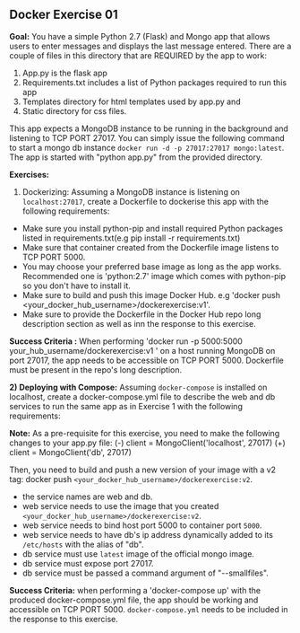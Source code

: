 ## Docker Exercise 01

**Goal:** You have a simple Python 2.7 (Flask) and Mongo app that allows users to enter messages and displays the last message entered.
There are a couple of files in this directory that are REQUIRED by the app to work:


 1. App.py is the flask app 
 2. Requirements.txt includes a list of Python packages required to run this app
 3. Templates directory for html templates used by app.py and
 4. Static directory for css files.

This app expects a MongoDB instance to be running in the background and listening to TCP PORT 27017. You can simply issue the following command
to start a mongo db instance `docker run -d -p 27017:27017 mongo:latest`. The app is started with "python app.py" from the provided directory.

**Exercises:**

1) Dockerizing: Assuming a MongoDB instance is listening on `localhost:27017`, create a Dockerfile to dockerise this app with the following requirements:

- Make sure you install python-pip and install required Python packages listed in requirements.txt(e.g pip install -r requirements.txt)
- Make sure that container created from the Dockerfile image listens to TCP PORT 5000.
- You may choose your preferred base image as long as the app works. Recommended one is 'python:2.7' image which comes with python-pip so you don't have to install it.
- Make sure to build and push this image Docker Hub. e.g 'docker push <your_docker_hub_username>/dockerexercise:v1'.
- Make sure to provide the Dockerfile in the Docker Hub repo long description section as well as inn the response to this exercise.
    
**Success Criteria :** When performing 'docker run -p 5000:5000 your_hub_username/dockerexercise:v1 ' on a host running MongoDB on port 27017, the app needs to be accessible on TCP PORT 5000. Dockerfile must be present in the repo's long description.

**2) Deploying with Compose:** Assuming `docker-compose` is installed on localhost, create a docker-compose.yml file to describe the web and db services to run the same app as in Exercise 1 with the following requirements:


**Note:** As a pre-requisite for this exercise, you need to make the following changes to your app.py file:
		(-) client = MongoClient('localhost', 27017)
		(+) client = MongoClient('db', 27017)
		
Then, you need to build and push a new version of your image with a v2 tag: 
		docker push `<your_docker_hub_username>/dockerexercise:v2`.

- the service names are web and db.
- web service needs to use the image that you created `<your_docker_hub_username>/dockerexercise:v2`.
- web service needs to bind host port 5000 to container port `5000`.
- web service needs to have db's ip address dynamically added to its `/etc/hosts` with the alias of "db".
- db service must use `latest` image of the official mongo image.
- db service must expose port 27017.
- db service must be passed a command argument of "--smallfiles".
   
	
**Success Criteria:** when performing a 'docker-compose up' with the produced docker-compose.yml file, the app should be working and accessible on TCP PORT 5000. `docker-compose.yml` needs to be included in the response to this exercise.


